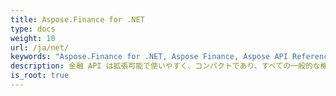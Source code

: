 ```yaml
---
title: Aspose.Finance for .NET
type: docs
weight: 10
url: /ja/net/
keywords: "Aspose.Finance for .NET, Aspose Finance, Aspose API Reference."
description: 金融 API は拡張可能で使いやすく、コンパクトであり、すべての一般的な機能を提供するため、開発者は一般的な操作を行うためのコードをあまり記述しません。
is_root: true
---
```

